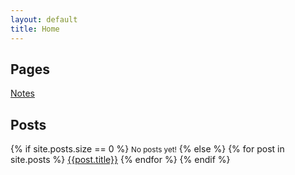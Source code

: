 ```yaml
---
layout: default
title: Home
---
```

## Pages
[Notes](/notes.html)
## Posts
{% if site.posts.size == 0 %}
<small>No posts yet!</small>
{% else %}
{% for post in site.posts %}
[{{post.title}}]({{post.url}})
{% endfor %}
{% endif %}
